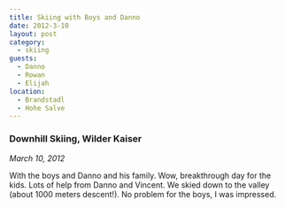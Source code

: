 ```yaml
---
title: Skiing with Boys and Danno
date: 2012-3-10
layout: post
category:
  - skiing
guests:
  - Danno
  - Rowan
  - Elijah
location:
  - Brandstadl
  - Hohe Salve
---
```


### Downhill Skiing, Wilder Kaiser
<i>March 10, 2012</i>

With the boys and Danno and his family. Wow, breakthrough day for the kids.
Lots of help from Danno and Vincent. We skied down to the valley (about 1000
meters descent!). No problem for the boys, I was impressed.
